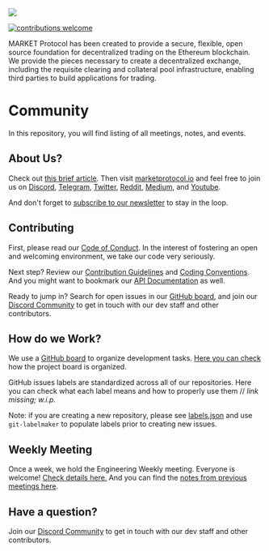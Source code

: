 <img src="https://github.com/MARKETProtocol/dApp/blob/master/src/img/MARKETProtocol-Light.png?raw=true" align="middle">

[![contributions welcome](https://img.shields.io/badge/contributions-welcome-brightgreen.svg?style=flat)](https://github.com/dwyl/esta/issues)

MARKET Protocol has been created to provide a secure, flexible, open source foundation for decentralized trading on the Ethereum blockchain. We provide the pieces necessary to create a decentralized exchange, including the requisite clearing and collateral pool infrastructure, enabling third parties to build applications for trading.

# Community

In this repository, you will find listing of all meetings, notes, and events.

## About Us?

Check out [this brief article](https://medium.com/market-protocol/market-protocol-explain-it-like-im-five-673312673b6e). Then visit [marketprotocol.io](https://www.marketprotocol.io/) and feel free to join us on [Discord](https://www.marketprotocol.io/discord), [Telegram](https://t.me/Market_Protocol_Chat), [Twitter](https://mobile.twitter.com/MarketProtocol), [Reddit](https://www.reddit.com/r/MarketProtocol/), [Medium](https://medium.com/market-protocol), and [Youtube](https://medium.com/market-protocol).

And don't forget to [subscribe to our newsletter](https://www.marketprotocol.io/#subscribe) to stay in the loop.

## Contributing

First, please read our [Code of Conduct](https://github.com/MARKETProtocol/community/blob/master/docs/code-of-confuct.md). In the interest of fostering an open and welcoming environment, we take our code very seriously.

Next step? Review our [Contribution Guidelines](https://github.com/MARKETProtocol/community/blob/master/docs/contributing.md) and [Coding Conventions](https://github.com/MARKETProtocol/community/blob/master/docs/coding-conventions.md). And you might want to bookmark our [API Documentation](http://docs.marketprotocol.io/) as well.

Ready to jump in? Search for open issues in our [GitHub board](https://github.com/orgs/MARKETProtocol/projects/1), and join our [Discord Community](https://www.marketprotocol.io/discord) to get in touch with our dev staff and other contributors.

## How do we Work?

We use a [GitHub board](https://github.com/orgs/MARKETProtocol/projects/1) to organize development tasks. [Here you can check](https://github.com/MARKETProtocol/community/blob/master/docs/project-management.md) how the project board is organized.

GitHub issues labels are standardized across all of our repositories. Here you can check what each label means and how to properly use them // _link missing; w.i.p._

Note: if you are creating a new repository, please see [labels.json](https://github.com/MARKETProtocol/meta/blob/master/config/labels.json) and use `git-labelmaker` to populate labels prior to creating new issues.

## Weekly Meeting

Once a week, we hold the Engineering Weekly meeting. Everyone is welcome! [Check details here.](https://github.com/MARKETProtocol/community/blob/master/docs/engineering-weekly.md) And you can find the [notes from previous meetings here](https://github.com/MARKETProtocol/community/tree/master/meeting-notes).

## Have a question?

Join our [Discord Community](https://www.marketprotocol.io/discord) to get in touch with our dev staff and other contributors.
